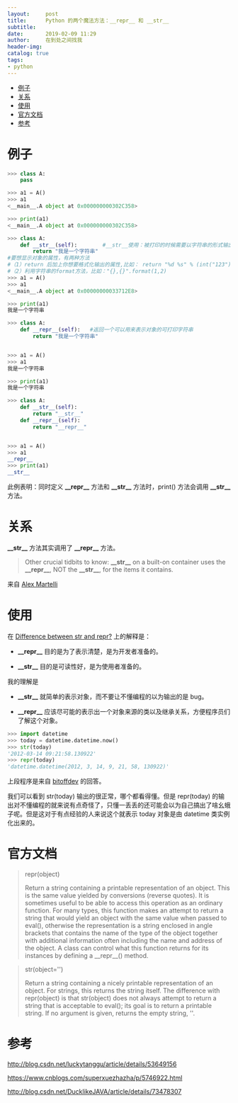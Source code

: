 ```yaml
---
layout:     post
title:      Python 的两个魔法方法：__repr__ 和 __str__
subtitle:   
date:       2019-02-09 11:29
author:     在到处之间找我
header-img: 
catalog: true
tags:
- python
---
```


  - [例子](#orgc1a2726)
  - [关系](#org9889df6)
  - [使用](#org2de4cac)
  - [官方文档](#org4561c71)
  - [参考](#orge8107a0)



<a id="orgc1a2726"></a>

# 例子

```python
>>> class A:
    pass

>>> a1 = A()
>>> a1
<__main__.A object at 0x000000000302C358>

>>> print(a1)
<__main__.A object at 0x000000000302C358>
```

```python
>>> class A:
    def __str__(self):        #__str__使用：被打印的时候需要以字符串的形式输出的时候，就会找到这个方法，并将返回值打印出来
        return "我是一个字符串"                                                                      
#要想显示对象的属性，有两种方法
#（1）return 后加上你想要格式化输出的属性,比如： return "%d %s" % (int("123"), str(123))                                                                   
#（2）利用字符串的format方法，比如："{},{}".format(1,2)	
>>> a1 = A()
>>> a1
<__main__.A object at 0x00000000033712E8>

>>> print(a1)
我是一个字符串
```

```python
>>> class A:
    def __repr__(self):   #返回一个可以用来表示对象的可打印字符串
        return "我是一个字符串"


>>> a1 = A()
>>> a1
我是一个字符串

>>> print(a1)
我是一个字符串
```

```python
>>> class A:
    def __str__(self):
        return "__str__"
    def __repr__(self):   
        return "__repr__"


>>> a1 = A()
>>> a1
__repr__
>>> print(a1)
__str__
```

此例表明：同时定义 **\_\_repr\_\_** 方法和 **\_\_str\_\_** 方法时，print() 方法会调用 **\_\_str\_\_** 方法。


<a id="org9889df6"></a>

# 关系

**\_\_str\_\_** 方法其实调用了 **\_\_repr\_\_** 方法。

> Other crucial tidbits to know: **\_\_str\_\_** on a built-on container uses the **\_\_repr\_\_**, NOT the **\_\_str\_\_**, for the items it contains.

来自 [Alex Martelli](https://stackoverflow.com/questions/1436703/difference-between-str-and-repr/1436756#1436756)


<a id="org2de4cac"></a>

# 使用

在 [Difference between <span class="underline"><span class="underline">str</span></span> and <span class="underline"><span class="underline">repr</span></span>?](https://stackoverflow.com/questions/1436703/difference-between-str-and-repr) 上的解释是：

-   **\_\_repr\_\_** 目的是为了表示清楚，是为开发者准备的。

-   **\_\_str\_\_** 目的是可读性好，是为使用者准备的。

我的理解是

-   **\_\_str\_\_** 就简单的表示对象，而不要让不懂编程的以为输出的是 bug。

-   **\_\_repr\_\_** 应该尽可能的表示出一个对象来源的类以及继承关系，方便程序员们了解这个对象。

```python
>>> import datetime
>>> today = datetime.datetime.now()
>>> str(today)
'2012-03-14 09:21:58.130922'
>>> repr(today)
'datetime.datetime(2012, 3, 14, 9, 21, 58, 130922)'
```

上段程序是来自 [bitoffdev](https://stackoverflow.com/questions/1436703/difference-between-str-and-repr/19597196#19597196) 的回答。

我们可以看到 str(today) 输出的很正常，哪个都看得懂。但是 repr(today) 的输出对不懂编程的就来说有点奇怪了，只懂一丢丢的还可能会以为自己搞出了啥幺蛾子呢。但是这对于有点经验的人来说这个就表示 today 对象是由 datetime 类实例化出来的。


<a id="org4561c71"></a>

# 官方文档

> repr(object)
> 
> Return a string containing a printable representation of an object. This is the same value yielded by conversions (reverse quotes). It is sometimes useful to be able to access this operation as an ordinary function. For many types, this function makes an attempt to return a string that would yield an object with the same value when passed to eval(), otherwise the representation is a string enclosed in angle brackets that contains the name of the type of the object together with additional information often including the name and address of the object. A class can control what this function returns for its instances by defining a \_\_repr\_\_() method.

> str(object='')
> 
> Return a string containing a nicely printable representation of an object. For strings, this returns the string itself. The difference with repr(object) is that str(object) does not always attempt to return a string that is acceptable to eval(); its goal is to return a printable string. If no argument is given, returns the empty string, ''.


<a id="orge8107a0"></a>

# 参考

<http://blog.csdn.net/luckytanggu/article/details/53649156>

<https://www.cnblogs.com/superxuezhazha/p/5746922.html>

<http://blog.csdn.net/DucklikeJAVA/article/details/73478307>